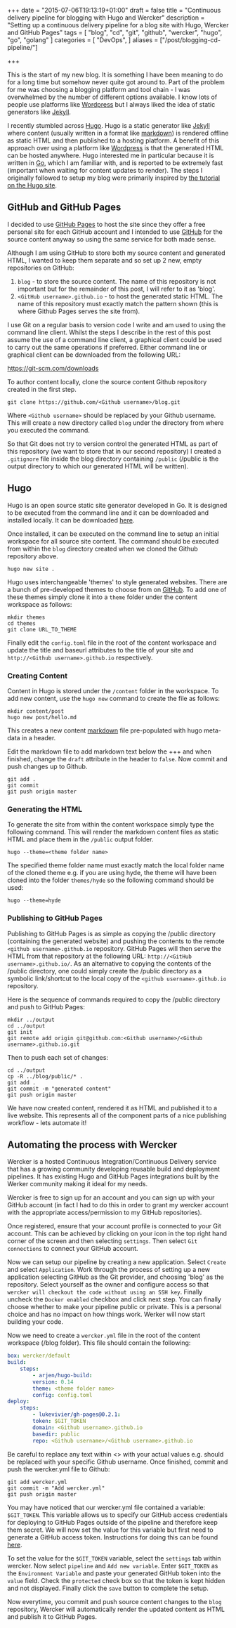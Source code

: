 +++
date = "2015-07-06T19:13:19+01:00"
draft = false
title = "Continuous delivery pipeline for blogging with Hugo and Wercker"
description = "Setting up a continuous delivery pipeline for a blog site with Hugo, Wercker and GitHub Pages"
tags = [ "blog", "cd", "git", "github", "wercker", "hugo", "go", "golang" ]
categories = [
  "DevOps",
]
aliases = ["/post/blogging-cd-pipeline/"]

+++

This is the start of my new blog.  It is something I have been meaning to do for a long time but somehow never quite got around to.  Part of the problem for me was choosing a blogging platform and tool chain - I was overwhelmed by the number of different options available.  I know lots of people use platforms like [Wordpress] but I always liked the idea of static generators like [Jekyll].

I recently stumbled across [Hugo].  Hugo is a static generator like [Jekyll] where content (usually written in a format like [markdown](https://en.wikipedia.org/wiki/Markdown)) is rendered offline as static HTML and then published to a hosting platform.  A benefit of this approach over using a platform like [Wordpress] is that the generated HTML can be hosted anywhere.  Hugo interested me in particular because it is written in [Go], which I am familiar with, and is reported to be extremely fast (important when waiting for content updates to render).  The steps I originally followed to setup my blog were primarily inspired by [the tutorial on the Hugo site](http://gohugo.io/tutorials/automated-deployments/). 

## GitHub and GitHub Pages

I decided to use [GitHub Pages](https://pages.github.com/) to host the site since they offer a free personal site for each GitHub account and I intended to use [GitHub](http://github.com) for the source content anyway so using the same service for both made sense.

Although I am using GitHub to store both my source content and generated HTML, I wanted to keep them separate and so set up 2 new, empty repositories on GitHub:

1. `blog` - to store the source content.  The name of this repository is not important but for the remainder of this post, I will refer to it as 'blog'.
1. `<GitHub username>.github.io` - to host the generated static HTML.  The name of this repository must exactly match the pattern shown (this is where Github Pages serves the site from).

I use Git on a regular basis to version code I write and am used to using the command line client.  Whilst the steps I describe in the rest of this post assume the use of a command line client, a graphical client could be used to carry out the same operations if preferred.  Either command line or graphical client can be downloaded from the following URL:

https://git-scm.com/downloads

To author content locally, clone the source content Github repository created in the first step.

	git clone https://github.com/<Github username>/blog.git

Where `<Github username>` should be replaced by your Github username.  This will create a new directory called `blog` under the directory from where you executed the command.

So that Git does not try to version control the generated HTML as part of this repository (we want to store that in our second repository) I created a `.gitignore` file inside the blog directory containing `/public` (/public is the output directory to which our generated HTML will be written).

## Hugo

Hugo is an open source static site generator developed in Go.  It is designed to be executed from the command line and it can be downloaded and installed locally.  It can be downloaded [here](https://github.com/spf13/hugo/releases).

Once installed, it can be executed on the command line to setup an initial workspace for all source site content.  The command should be executed from within the `blog` directory created when we cloned the Github repository above. 

	hugo new site .

Hugo uses interchangeable 'themes' to style generated websites.  There are a bunch of pre-developed themes to choose from on [GitHub](https://github.com/spf13/hugoThemes/).  To add one of these themes simply clone it into a `theme` folder under the content workspace as follows:

	mkdir themes
	cd themes
	git clone URL_TO_THEME 

Finally edit the `config.toml` file in the root of the content workspace and update the title and baseurl attributes to the title of your site and `http://<Github username>.github.io` respectively.
	
### Creating Content

Content in Hugo is stored under the `/content` folder in the workspace.  To add new content, use the `hugo new` command to create the file as follows: 

	mkdir content/post
	hugo new post/hello.md

This creates a new content [markdown](https://en.wikipedia.org/wiki/Markdown) file pre-populated with hugo meta-data in a header.

Edit the markdown file to add markdown text below the +++ and when finished, change the `draft` attribute in the header to `false`.  Now commit and push changes up to Github.

	git add .
	git commit
	git push origin master
	
### Generating the HTML

To generate the site from within the content workspace simply type the following command.  This will render the markdown content files as static HTML and place them in the `/public` output folder.

	hugo --theme=<theme folder name>

The specified theme folder name must exactly match the local folder name of the cloned theme e.g. if you are using hyde, the theme will have been cloned into the folder `themes/hyde` so the following command should be used:

	hugo --theme=hyde

### Publishing to GitHub Pages

Publishing to GitHub Pages is as simple as copying the /public directory (containing the generated website) and pushing the contents to the remote `<github username>.github.io` repository.  GitHub Pages will then serve the HTML from that repository at the following URL: `http://<GitHub username>.github.io/`.  As an alternative to copying the contents of the /public directory, one could simply create the /public directory as a symbolic link/shortcut to the local copy of the `<github username>.github.io` repository.

Here is the sequence of commands required to copy the /public directory and push to GitHub Pages:

	mkdir ../output
	cd ../output
	git init
	git remote add origin git@github.com:<Github username>/<Github username>.github.io.git

Then to push each set of changes:
	
	cd ../output
	cp -R ../blog/public/* . 
	git add .
	git commit -m "generated content"
	git push origin master

We have now created content, rendered it as HTML and published it to a live website.  This represents all of the component parts of a nice publishing workflow - lets automate it!

## Automating the process with Wercker

Wercker is a hosted Continuous Integration/Continuous Delivery service that has a growing community developing reusable build and deployment pipelines.  It has existing Hugo and GitHub Pages integrations built by the Werker community making it ideal for my needs.

Wercker is free to sign up for an account and you can sign up with your GitHub account (in fact I had to do this in order to grant my wercker account with the appropriate access/permission to my GitHub repositories).

Once registered, ensure that your account profile is connected to your Git account.  This can be achieved by clicking on your icon in the top right hand corner of the screen and then selecting `settings`.  Then select `Git connections` to connect your GitHub account.

Now we can setup our pipeline by creating a new application.  Select `Create` and select `Application`.  Work through the process of setting up a new application selecting GitHub as the Git provider, and choosing 'blog' as the repository.  Select yourself as the owner and configure access so that `wercker will checkout the code without using an SSH key`.  Finally uncheck the `Docker enabled` checkbox and click next step.  You can finally choose whether to make your pipeline public or private.  This is a personal choice and has no impact on how things work.  Werker will now start building your code.

Now we need to create a `wercker.yml` file in the root of the content workspace (/blog folder).  This file should contain the following:

``` yaml
box: wercker/default
build:
    steps:
        - arjen/hugo-build:
        version: 0.14
        theme: <theme folder name>
        config: config.toml
deploy:
    steps:
        - lukevivier/gh-pages@0.2.1:
        token: $GIT_TOKEN
        domain: <Github username>.github.io
        basedir: public
        repo: <Github username>/<Github username>.github.io
```

Be careful to replace any text within <> with your actual values e.g. <Github username> should be replaced with your specific Github username.  Once finished, commit and push the wercker.yml file to Github:

	git add wercker.yml
	git commit -m "Add wercker.yml"
	git push origin master

You may have noticed that our wercker.yml file contained a variable: `$GIT_TOKEN`.  This variable allows us to specify our GitHub access credentials for deploying to GitHub Pages outside of the pipeline and therefore keep them secret.  We will now set the value for this variable but first need to generate a GitHub access token.  Instructions for doing this can be found [here](https://help.github.com/articles/creating-an-access-token-for-command-line-use/).

To set the value for the `$GIT_TOKEN` variable, select the `settings` tab within wercker.  Now select `pipeline` and `Add new variable`.  Enter `$GIT_TOKEN` as the `Environment Variable` and paste your generated GitHub token into the `value` field.  Check the `protected` check box so that the token is kept hidden and not displayed.  Finally click the `save` button to complete the setup.  

Now everytime, you commit and push source content changes to the `blog` repository, Wercker will automatically render the updated content as HTML and publish it to GitHub Pages.


[Wordpress]: https://wordpress.com/
[Jekyll]: http://jekyllrb.com/
[Hugo]: http://gohugo.io
[Go]: https://golang.org/
